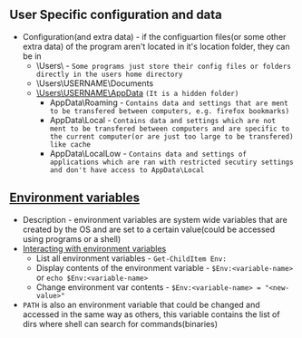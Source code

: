 ## User Specific configuration and data
* Configuration(and extra data) - if the configuartion files(or some other extra data) of the program aren't located in it's location folder, they can be in
  * \Users\ - `Some programs just store their config files or folders directly in the users home directory`
  * \Users\USERNAME\Documents
  * [\Users\USERNAME\AppData](https://www.howtogeek.com/318177/what-is-the-appdata-folder-in-windows/) `(It is a hidden folder)`
    * AppData\Roaming - `Contains data and settings that are ment to be transfered between computers, e.g. firefox bookmarks)`
    * AppData\Local - `Contains data and settings which are not ment to be transfered between computers and are specific to the current computer(or are just too large to be transfered) like cache`
    * AppData\LocalLow - `Contains data and settings of applications which are ran with restricted secutiry settings and don't have access to AppData\Local`

## [Environment variables](https://docs.microsoft.com/en-us/windows/deployment/usmt/usmt-recognized-environment-variables)
* Description - environment variables are system wide variables that are created by the OS and are set to a certain value(could be accessed using programs or a shell)
* [Interacting with environment variables](https://docs.microsoft.com/en-us/powershell/module/microsoft.powershell.core/about/about_environment_variables)
  * List all environment variables - `Get-ChildItem Env:`
  * Display contents of the environment variable - `$Env:<variable-name>` or `echo $Env:<variable-name>`
  * Change environment var contents - `$Env:<variable-name> = "<new-value>"`
* `PATH` is also an environment variable that could be changed and accessed in the same way as others, this variable contains the list of dirs where shell can search for commands(binaries)
